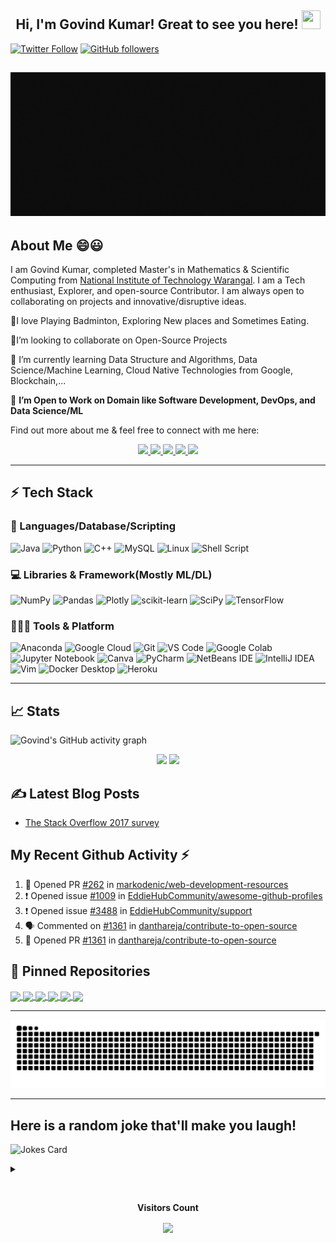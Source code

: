 <h2 align="center">Hi, I'm Govind Kumar! Great to see you here! <img src="https://user-images.githubusercontent.com/39955420/147578264-bae0526c-028a-49d2-8af8-d08bb4edbd2a.gif" height="30" width="30"></h2>
 
[![Twitter Follow](https://img.shields.io/twitter/follow/gshahni13701945?style=social)](https://twitter.com/gshahni13701945)
[![GitHub followers](https://img.shields.io/github/followers/govind527?style=social)](https://github.com/govind527)

<h2 align="center"><img src="https://github.com/govind527/govind527/blob/0d44eb8fa93ca273ae3ee2d9031539a56c9e23c9/STARTING%20SOON.gif" height="230" width="1500"></h2>

## About Me 😄😃
I am Govind Kumar, completed  Master's in Mathematics & Scientific Computing from [National Institute of Technology Warangal](https://www.nitw.ac.in/). I am a Tech enthusiast, Explorer, and open-source Contributor. I am always open to collaborating on projects and innovative/disruptive ideas. 

💬I love Playing Badminton, Exploring New places and Sometimes Eating.

👯I’m looking to collaborate on Open-Source Projects

🌱 I’m currently learning Data Structure and Algorithms, Data Science/Machine Learning, Cloud Native Technologies from Google, Blockchain,...

🤔 **I’m Open to Work on Domain like Software Development, DevOps, and Data Science/ML**

<!--
[Resume](https://app.flowcv.io/resume-feedback/lwsSgpn3kI-ZeqS7B9k6U)
[Leetcode](https://leetcode.com/govind97/)
-->

Find out more about me & feel free to connect with me here:

<p align="center">
	<a href="https://www.linkedin.com/in/govindkumar917a74167/">
		<img src="https://img.shields.io/badge/LinkedIn-0077B5?style=for-the-badge&logo=linkedin&logoColor=white" />
	</a>
	<a href="https://twitter.com/gshahni13701945">
		<img src="https://img.shields.io/badge/Twitter-1DA1F2?style=for-the-badge&logo=twitter&logoColor=white" />
	</a>
	<a href="https://dev.to/govind527">
		<img src="https://img.shields.io/badge/dev.to-0A0A0A?style=for-the-badge&logo=devdotto&logoColor=white" />
	</a>
  <a href="https://github.com/govind527/">
		<img src="https://img.shields.io/badge/portfolio-1AA260?style=for-the-badge&logo=About.me&logoColor=white" />
	</a>
  <a href="mailto:gshahni08@gmail.com">
		<img src="https://img.shields.io/badge/Gmail-D14836?style=for-the-badge&logo=gmail&logoColor=white" />
	</a>
</p>

---
## ⚡ Tech Stack

### 🚀 Languages/Database/Scripting

![Java](https://img.shields.io/badge/Java-ED8B00?style=for-the-badge&logo=java&logoColor=white)
![Python](https://img.shields.io/badge/Python-FFD43B?style=for-the-badge&logo=python&logoColor=306998)
![C++](https://img.shields.io/badge/C%2B%2B-00599C?style=for-the-badge&logo=c%2B%2B&logoColor=white)
![MySQL](https://img.shields.io/badge/mysql-%2300f.svg?style=for-the-badge&logo=mysql&logoColor=white)
![Linux](https://img.shields.io/badge/Linux-FCC624?style=for-the-badge&logo=linux&logoColor=black)
![Shell Script](https://img.shields.io/badge/shell_script-%23121011.svg?style=for-the-badge&logo=gnu-bash&logoColor=white)



### 💻 Libraries & Framework(Mostly ML/DL)


![NumPy](https://img.shields.io/badge/numpy-%23013243.svg?style=for-the-badge&logo=numpy&logoColor=white)
![Pandas](https://img.shields.io/badge/pandas-%23150458.svg?style=for-the-badge&logo=pandas&logoColor=white)
![Plotly](https://img.shields.io/badge/Plotly-%233F4F75.svg?style=for-the-badge&logo=plotly&logoColor=white)
![scikit-learn](https://img.shields.io/badge/scikit--learn-%23F7931E.svg?style=for-the-badge&logo=scikit-learn&logoColor=white)
![SciPy](https://img.shields.io/badge/SciPy-%230C55A5.svg?style=for-the-badge&logo=scipy&logoColor=%white)
![TensorFlow](https://img.shields.io/badge/TensorFlow-%23FF6F00.svg?style=for-the-badge&logo=TensorFlow&logoColor=white)

### 🧑🏻‍💻 Tools & Platform

![Anaconda](https://img.shields.io/badge/Anaconda-%2344A833.svg?style=for-the-badge&logo=anaconda&logoColor=white)
![Google Cloud](https://img.shields.io/badge/Google_Cloud-4285F4?style=for-the-badge&logo=google-cloud&logoColor=white)
![Git](https://img.shields.io/badge/Git-F05032?style=for-the-badge&logo=git&logoColor=white)
![VS Code](https://img.shields.io/badge/Visual_Studio_Code-0078D4?style=for-the-badge&logo=visual%20studio%20code&logoColor=white)
![Google Colab](https://img.shields.io/badge/Colab-F9AB00?style=for-the-badge&logo=googlecolab&color=525252)
![Jupyter Notebook](https://img.shields.io/badge/jupyter-%23FA0F00.svg?style=for-the-badge&logo=jupyter&logoColor=white)
![Canva](https://img.shields.io/badge/Canva-%2300C4CC.svg?&style=for-the-badge&logo=Canva&logoColor=white)
![PyCharm](https://img.shields.io/badge/pycharm-143?style=for-the-badge&logo=pycharm&logoColor=black&color=black&labelColor=green)
![NetBeans IDE](https://img.shields.io/badge/NetBeansIDE-1B6AC6.svg?style=for-the-badge&logo=apache-netbeans-ide&logoColor=white)
![IntelliJ IDEA](https://img.shields.io/badge/IntelliJIDEA-000000.svg?style=for-the-badge&logo=intellij-idea&logoColor=white)
![Vim](https://img.shields.io/badge/VIM-%2311AB00.svg?style=for-the-badge&logo=vim&logoColor=white)
![Docker Desktop](https://img.shields.io/badge/docker-%230db7ed.svg?style=for-the-badge&logo=docker&logoColor=white)
![Heroku](https://img.shields.io/badge/Heroku-430098?style=for-the-badge&logo=heroku&logoColor=white)

---
## 📈 Stats
 
 
![Govind's GitHub activity graph](https://activity-graph.herokuapp.com/graph?username=govind527&hide_border=true&theme=redical)

<p align="center">
  <img width="48%" src="https://github-readme-stats.vercel.app/api?username=govind527&show_icons=true&hide_border=true&theme=radical" />
  <img width="48%" src="https://github-readme-streak-stats.herokuapp.com/?user=govind527&hide_border=true&theme=radical" />
</p>




## ✍️ Latest Blog Posts
<!-- BLOG-POST-LIST:START -->
- [The Stack Overflow 2017 survey](https://medium.com/@govindkumarnavik97/the-stack-overflow-2017-survey-54a9745504fc)

<!-- BLOG-POST-LIST:END -->


## My Recent Github Activity ⚡
<!--START_SECTION:activity-->
1. 💪 Opened PR [#262](https://github.com/markodenic/web-development-resources/pull/262) in [markodenic/web-development-resources](https://github.com/markodenic/web-development-resources)
2. ❗️ Opened issue [#1009](https://github.com/EddieHubCommunity/awesome-github-profiles/issues/1009) in [EddieHubCommunity/awesome-github-profiles](https://github.com/EddieHubCommunity/awesome-github-profiles)
3. ❗️ Opened issue [#3488](https://github.com/EddieHubCommunity/support/issues/3488) in [EddieHubCommunity/support](https://github.com/EddieHubCommunity/support)
4. 🗣 Commented on [#1361](https://github.com/danthareja/contribute-to-open-source/issues/1361) in [danthareja/contribute-to-open-source](https://github.com/danthareja/contribute-to-open-source)
5. 💪 Opened PR [#1361](https://github.com/danthareja/contribute-to-open-source/pull/1361) in [danthareja/contribute-to-open-source](https://github.com/danthareja/contribute-to-open-source)
<!--END_SECTION:activity-->

## 📕 Pinned Repositories


<a href="https://github.com/govind527/Upscale-Image">
  <img align="center" src="https://github-readme-stats.vercel.app/api/pin/?username=govind527&repo=Upscale-Image&theme=radical" />
</a>

<a href="https://github.com/govind527/Toxicity-classification-NLP">
  <img align="center" src="https://github-readme-stats.vercel.app/api/pin/?username=govind527&repo=Toxicity-classification-NLP&theme=radical" />
</a>

<a href="https://github.com/govind527/Analytics-Vidhya-Jobathon-May-2021-Credit-Card-Lead-Prediction">
  <img align="center" src="https://github-readme-stats.vercel.app/api/pin/?username=govind527&repo=Analytics-Vidhya-Jobathon-May-2021-Credit-Card-Lead-Prediction&theme=radical" />
</a>

<a href="https://github.com/govind527/whatsapp-chat-analyzer">
  <img align="center" src="https://github-readme-stats.vercel.app/api/pin/?username=govind527&repo=whatsapp-chat-analyzer&theme=radical" />
</a>

<a href="https://github.com/govind527/Data-Scientist-Blogpost-Project">
  <img align="center" src="https://github-readme-stats.vercel.app/api/pin/?username=govind527&repo=Data-Scientist-Blogpost-Project&theme=radical" />
</a>

<a href="https://github.com/govind527/Business-Startup-Success-Prediction">
  <img align="center" src="https://github-readme-stats.vercel.app/api/pin/?username=govind527&repo=Business-Startup-Success-Prediction&theme=radical" />
</a>

---
<p align="center">
<img src="https://github.com/govind527/govind527/blob/output/github-contribution-grid-snake.svg" alt="snake">
 </p>
 
 ---
 ## Here is a random joke that'll make you laugh!
![Jokes Card](https://readme-jokes.vercel.app/api)
<br><details><summary align="left"> </samp></summary><p align ="centre"> Refresh page to load New joke</p></details>
</div>
<div align="center">
<br><p align="centre"><b>Visitors Count</b></p>  
<p align="center"><img align="center" src="https://profile-counter.glitch.me/{govind527}/count.svg" /></p> 
<br></div>

<!--   
![](https://github-profile-summary-cards.vercel.app/api/cards/profile-details?username=govind527&theme=default)
![](https://github-profile-summary-cards.vercel.app/api/cards/repos-per-language?username=govind527&theme=default)
![](https://github-profile-summary-cards.vercel.app/api/cards/most-commit-language?username=govind527&theme=default)
![](https://github-profile-summary-cards.vercel.app/api/cards/stats?username=govind527&theme=default)
![](https://github-profile-summary-cards.vercel.app/api/cards/productive-time?username=govind527&theme=default)


<!--
**govind527/govind527** is a ✨ _special_ ✨ repository because its `README.md` (this file) appears on your GitHub profile.

Here are some ideas to get you started:

- 🔭 I’m currently working on ...
- 🌱 I’m currently learning ...
- 👯 I’m looking to collaborate on ...
- 🤔 I’m looking for help with ...
- 💬 Ask me about ...
- 📫 How to reach me: ...
- 😄 Pronouns: ...
- ⚡ Fun fact: ...
-->
